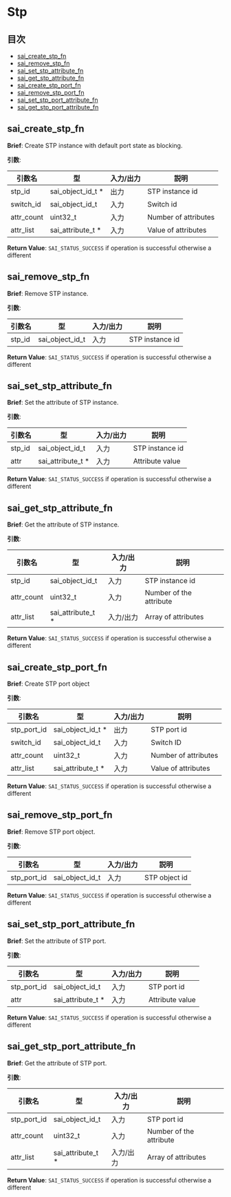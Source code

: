 # Stp
## 目次

- [sai_create_stp_fn](#sai_create_stp_fn)
- [sai_remove_stp_fn](#sai_remove_stp_fn)
- [sai_set_stp_attribute_fn](#sai_set_stp_attribute_fn)
- [sai_get_stp_attribute_fn](#sai_get_stp_attribute_fn)
- [sai_create_stp_port_fn](#sai_create_stp_port_fn)
- [sai_remove_stp_port_fn](#sai_remove_stp_port_fn)
- [sai_set_stp_port_attribute_fn](#sai_set_stp_port_attribute_fn)
- [sai_get_stp_port_attribute_fn](#sai_get_stp_port_attribute_fn)



## sai_create_stp_fn
**Brief**: Create STP instance with default port state as blocking.

**引数**:

| 引数名 | 型 | 入力/出力 | 説明 |
|--------|----------|-----------|------|
| stp_id | sai_object_id_t * | 出力 | STP instance id |
| switch_id | sai_object_id_t | 入力 | Switch id |
| attr_count | uint32_t | 入力 | Number of attributes |
| attr_list | sai_attribute_t * | 入力 | Value of attributes |

**Return Value**: `SAI_STATUS_SUCCESS` if operation is successful otherwise a different


## sai_remove_stp_fn
**Brief**: Remove STP instance.

**引数**:

| 引数名 | 型 | 入力/出力 | 説明 |
|--------|----------|-----------|------|
| stp_id | sai_object_id_t | 入力 | STP instance id |

**Return Value**: `SAI_STATUS_SUCCESS` if operation is successful otherwise a different


## sai_set_stp_attribute_fn
**Brief**: Set the attribute of STP instance.

**引数**:

| 引数名 | 型 | 入力/出力 | 説明 |
|--------|----------|-----------|------|
| stp_id | sai_object_id_t | 入力 | STP instance id |
| attr | sai_attribute_t * | 入力 | Attribute value |

**Return Value**: `SAI_STATUS_SUCCESS` if operation is successful otherwise a different


## sai_get_stp_attribute_fn
**Brief**: Get the attribute of STP instance.

**引数**:

| 引数名 | 型 | 入力/出力 | 説明 |
|--------|----------|-----------|------|
| stp_id | sai_object_id_t | 入力 | STP instance id |
| attr_count | uint32_t | 入力 | Number of the attribute |
| attr_list | sai_attribute_t * | 入力/出力 | Array of attributes |

**Return Value**: `SAI_STATUS_SUCCESS` if operation is successful otherwise a different


## sai_create_stp_port_fn
**Brief**: Create STP port object

**引数**:

| 引数名 | 型 | 入力/出力 | 説明 |
|--------|----------|-----------|------|
| stp_port_id | sai_object_id_t * | 出力 | STP port id |
| switch_id | sai_object_id_t | 入力 | Switch ID |
| attr_count | uint32_t | 入力 | Number of attributes |
| attr_list | sai_attribute_t * | 入力 | Value of attributes |

**Return Value**: `SAI_STATUS_SUCCESS` if operation is successful otherwise a different


## sai_remove_stp_port_fn
**Brief**: Remove STP port object.

**引数**:

| 引数名 | 型 | 入力/出力 | 説明 |
|--------|----------|-----------|------|
| stp_port_id | sai_object_id_t | 入力 | STP object id |

**Return Value**: `SAI_STATUS_SUCCESS` if operation is successful otherwise a different


## sai_set_stp_port_attribute_fn
**Brief**: Set the attribute of STP port.

**引数**:

| 引数名 | 型 | 入力/出力 | 説明 |
|--------|----------|-----------|------|
| stp_port_id | sai_object_id_t | 入力 | STP port id |
| attr | sai_attribute_t * | 入力 | Attribute value |

**Return Value**: `SAI_STATUS_SUCCESS` if operation is successful otherwise a different


## sai_get_stp_port_attribute_fn
**Brief**: Get the attribute of STP port.

**引数**:

| 引数名 | 型 | 入力/出力 | 説明 |
|--------|----------|-----------|------|
| stp_port_id | sai_object_id_t | 入力 | STP port id |
| attr_count | uint32_t | 入力 | Number of the attribute |
| attr_list | sai_attribute_t * | 入力/出力 | Array of attributes |

**Return Value**: `SAI_STATUS_SUCCESS` if operation is successful otherwise a different


